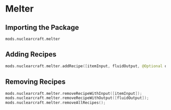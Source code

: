 # Melter

## Importing the Package
`mods.nuclearcraft.melter`

## Adding Recipes
```kotlin
mods.nuclearcraft.melter.addRecipe([itemInput, fluidOutput, @Optional double timeMultiplier, @Optional double powerMultiplier, @Optional double processRadiation]);
```

## Removing Recipes
```kotlin
mods.nuclearcraft.melter.removeRecipeWithInput([itemInput]);
mods.nuclearcraft.melter.removeRecipeWithOutput([fluidOutput]);
mods.nuclearcraft.melter.removeAllRecipes();
```